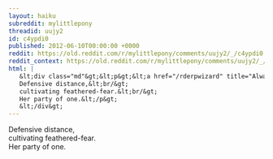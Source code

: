 ```yaml
---
layout: haiku
subreddit: mylittlepony
threadid: uujy2
id: c4ypdi0
published: 2012-06-10T00:00:00 +0000
reddit: https://old.reddit.com/r/mylittlepony/comments/uujy2/_/c4ypdi0
reddit_context: https://old.reddit.com/r/mylittlepony/comments/uujy2/_/c4ypdi0?context=3
html: |
   &lt;div class="md"&gt;&lt;p&gt;&lt;a href="/rderpwizard" title="Always Relevant / Rainbow Crash Observation / Paper Bag Princess"&gt;&lt;/a&gt;
   Defensive distance,&lt;br/&gt;
   cultivating feathered-fear.&lt;br/&gt;
   Her party of one.&lt;/p&gt;
   &lt;/div&gt;
---
```


[](/rderpwizard "Always Relevant / Rainbow Crash Observation / Paper Bag Princess")
Defensive distance,  
cultivating feathered-fear.  
Her party of one.